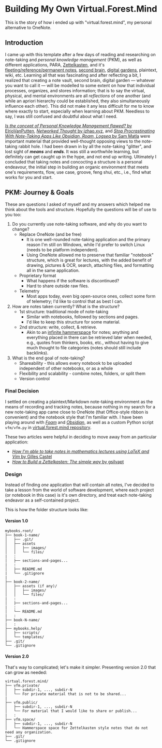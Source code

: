 # Building My Own Virtual.Forest.Mind

This is the story of how i ended up with "virtual.forest.mind", my personal alternative to OneNote.

## Introduction

I came up with this template after a few days of reading and researching on note-taking and *personal knowledge management* (PKM), as well as different applications, PARA, [Zettelkasten](https://sacredkarailee.medium.com/understanding-zettelkasten-notes-d7eb3fae0c45), and it's [fleeting/reference/permanent notes](https://writing.bobdoto.computer/zettelkasten/), [second brain](https://www.ssp.sh/brain/second-brain/), [digital gardens](), plaintext, wiki, etc. Learning all that was fascinating and after reflecting a bit, I realized that creating a note vault, second brain, digital garden — whatever you want to call it — will be modelled to some extent on how that individual processes, organizes, and stores information; that is to say the virtual, physical, and mental environments are all *reflections* of one another (and while an apriori hierarchy could be established, they also simultaneously influence each other). This did not make it any less difficult for me to know where exactly to start, especially when learning about PKM. Needless to say, I was still confused and doubtful about what I need.

[*Is the concept of Personal Knowledge Management flawed?* by ElrioVanPutten](https://www.reddit.com/r/ObsidianMD/comments/zkefis/is_the_concept_of_personal_knowledge_management), [*Networked Thought* by jzhao.xyz](https://jzhao.xyz/posts/networked-thought), and [*Stop Procrastinating With Note-Taking Apps Like Obsidian, Roam, Logseq* by Sam Matla](https://www.youtube.com/watch?v=baKCC2uTbRc) were important material that provided well-thought opposing views to the note-taking rabbit hole. I had been drawn in by all the note-taking "glitter", and lost sight of __*means*__ and __*ends*__. It was still a worthwhile learning, but definitely can get caught up in the hype, and not end up writing. Ultimately I concluded that taking notes and concocting a structure is a personal endeavour, the initial step in building an organic environment that meets one's requirements, flow, use case, groove, feng shui, etc., i.e., find what works for you and start.

## PKM: Journey & Goals

These are questions I asked of myself and my answers which helped me think about the tools and structure. Hopefully the questions will be of use to you too:

1. Do you currently use note-taking software, and why do you want to change?
   * Replace OneNote (and be free)
     * It is one well-rounded note-taking application and the primary reason I'm still on Windows, while I'd prefer to switch Linux (needs to be platform independent).
     * Using OneNote allowed me to preserve that familiar "notebook" structure, which is great for lectures, with the added benefit of drawing, pictures & OCR, search, attaching files, and formatting all in the same application.
   * Proprietary format
     * What happens if the software is discontinued?
     * Hard to share outside raw files.
   * Telemetry
     * Most apps today, even big open-source ones, collect some form of telemetry; I'd like to control that as best I can.
2. How are notes taken currently? What is the structure?
   * 1st structure: traditional mode of note-taking
     * Similar with notebooks, followed by sections and pages.
     * I'd like to keep this structure for some material.
   * 2nd structure: write, collect, & retrieve.
     * Akin to an [infinite hammerspace](https://tvtropes.org/pmwiki/pmwiki.php/Main/Hammerspace) for notes; anything and everything placed in there can be retrieved later when needed, e.g., quotes from thinkers, books, etc., without having to give much thought to file categories (notes should still include backlinks).
3. What is the end goal of note-taking?
   * Shareability - this allows every notebook to be uploaded independent of other notebooks, or as a whole
   * Flexibility and scalability - combine notes, folders, or split them
   * Version control

### Final Decision

I settled on creating a plaintext/Markdown note-taking environment as the means of recording and tracking notes, because nothing in my search for a new note-taking app came close to OneNote (that Office-style ribbon is convenient) and the notebook style that I'm familiar with. I have been playing around with [*Foam*](https://foambubble.github.io/foam/) and [*Obsidian*](https://obsidian.md/), as well as a custom Python script `vfm/vfm.py` in [virtual.forest.mind repository](https://github.com/sjrahimian/virtual.forest.mind).

These two articles were helpful in deciding to move away from an particular application:

* [*How I'm able to take notes in mathematics lectures using LaTeX and Vim* by Gilles Castel](https://castel.dev/post/lecture-notes-1/)
* [*How to Build a Zettelkasten: The simple way* by gsilvapt](https://gsilvapt.me/posts/building-a-zettelkasten-the-simple-way/)

### Design

Instead of finding *one* application that will contain all notes, I've decided to take a lesson from the world of software development, where each project (or notebook in this case) is it's own directory, and treat each note-taking endeavor as a self-contained project.

This is how the folder structure looks like:

#### Version 1.0

```text
mybooks.root/
├── book-1-name/
│   ├── .git/
│   ├── assets
│   │   ├── images/
│   │   └── files/
|   :
│   ├── sections-and-pages...
|   :
│   ├── README.md
|   └── .gitignore
|
├── book-2-name/
│   ├── assets (if any)/
│   │   ├── images/
│   │   └── files/
|   :
│   ├── sections-and-pages...
|   :
│   └── README.md
|   :
├── book-N-name/
|   :
├── mybooks.help/
│   ├── scripts/
│   └── templates/
├── .git/
└── .gitignore
```

#### Version 2.0

That's way to complicated; let's make it simpler. Presenting version 2.0 that can grow as needed:

```text
virtual.forest.mind/
├── vfm.private/
│   ├── subdir-1, ..., subdir-N
│   └── For private material that is not to be shared...
|
├── vfm.public/
│   ├── subdir-1, ..., subdir-N
│   └── For material that I would like to share or publish...
|   :
├── vfm.space/
│   ├── subdir-1, ..., subdir-N
│   └── Hammerspace space for Zettelkasten style notes that do not need any organization.
├── .git/
└── .gitignore 
```
